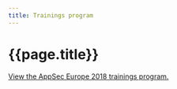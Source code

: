 ```yaml
---
title: Trainings program
---
```


# {{page.title}}


<a id="sched-embed" href="https://appseceurope2018a.sched.com/">View the AppSec Europe 2018 trainings program.</a><script type="text/javascript" src="//appseceurope2018a.sched.com/js/embed.js"></script>
